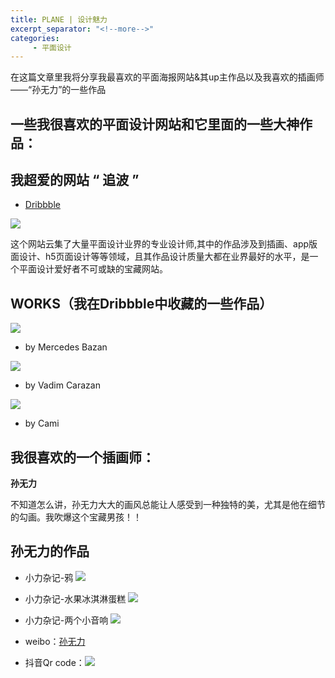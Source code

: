 ```yaml
---
title: PLANE | 设计魅力
excerpt_separator: "<!--more-->"
categories:
     - 平面设计
---
```


在这篇文章里我将分享我最喜欢的平面海报网站&其up主作品以及我喜欢的插画师——“孙无力”的一些作品

<!--more-->

## 一些我很喜欢的平面设计网站和它里面的一些大神作品：

## 我超爱的网站 “ **追波** ” 

- [Dribbble](https://dribbble.com/)

![](/Carlalyz/assets/images/plane/11.png)

这个网站云集了大量平面设计业界的专业设计师,其中的作品涉及到插画、app版面设计、h5页面设计等等领域，且其作品设计质量大都在业界最好的水平，是一个平面设计爱好者不可或缺的宝藏网站。

## WORKS（我在Dribbble中收藏的一些作品）

![](/Carlalyz/assets/images/plane/9.jpg)
- by Mercedes Bazan 

![](/Carlalyz/assets/images/plane/10.png)
- by Vadim Carazan

![](/Carlalyz/assets/images/plane/13.jpg)
- by Cami

## 我很喜欢的一个插画师：
 **孙无力** 

不知道怎么讲，孙无力大大的画风总能让人感受到一种独特的美，尤其是他在细节的勾画。我吹爆这个宝藏男孩！！

## 孙无力的作品

- 小力杂记-鸦
![](/Carlalyz/assets/images/plane/14.jpg)
- 小力杂记-水果冰淇淋蛋糕
![](/Carlalyz/assets/images/plane/15.jpg)
- 小力杂记-两个小音响
![](/Carlalyz/assets/images/plane/16.jpg)

- weibo：[孙无力](https://weibo.com/u/2238601175?topnav=1&wvr=6&topsug=1)

- 抖音Qr code：![](/Carlalyz/assets/images/plane/12.jpg)